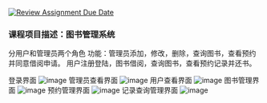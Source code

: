 [![Review Assignment Due Date](https://classroom.github.com/assets/deadline-readme-button-22041afd0340ce965d47ae6ef1cefeee28c7c493a6346c4f15d667ab976d596c.svg)](https://classroom.github.com/a/vp7WYENx)
### 课程项目描述：图书管理系统
分用户和管理员两个角色 功能：管理员添加，修改，删除，查询图书，查看预约并同意借阅申请。 
用户注册登陆，图书借阅，查询图书，查看预约记录并还书。

登录界面
![image](https://github.com/user-attachments/assets/113f2613-a1f1-42e8-88e7-29592cfb29e6)
管理员查看界面
![image](https://github.com/user-attachments/assets/0a4418f3-8dbd-4ffe-9318-bf58785f7bba)
用户查看界面
![image](https://github.com/user-attachments/assets/667fd48f-ba5d-4735-a861-f6aef178da34)
图书管理界面
![image](https://github.com/user-attachments/assets/242a4d3a-f1c0-44e2-a618-298e6fd3c827)
预约管理界面
![image](https://github.com/user-attachments/assets/1debe365-ca2c-4ea1-94f1-a61adfa4f5a5)
记录查询管理界面
![image](https://github.com/user-attachments/assets/c0d83fe7-b340-4057-a6bb-9699a2ada97a)
